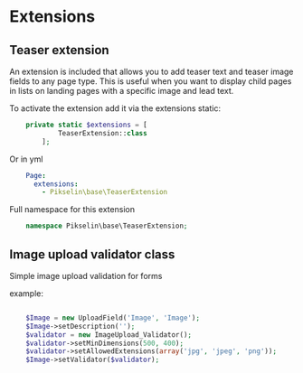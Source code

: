 # Extensions

## Teaser extension
An extension is included that allows you to add teaser text and teaser image fields to any page type. This is useful when you want to display child pages in lists on landing pages with a specific image and lead text.

To activate the extension add it via the extensions static:
```php
    private static $extensions = [
            TeaserExtension::class
        ];
```
Or in yml

```yaml
    Page:
      extensions:
        - Pikselin\base\TeaserExtension
```
Full namespace for this extension

```php
    namespace Pikselin\base\TeaserExtension;
```
## Image upload validator class
Simple image upload validation for forms

example:

```php

    $Image = new UploadField('Image', 'Image');
    $Image->setDescription('');
    $validator = new ImageUpload_Validator();
    $validator->setMinDimensions(500, 400);
    $validator->setAllowedExtensions(array('jpg', 'jpeg', 'png'));
    $Image->setValidator($validator);
```

